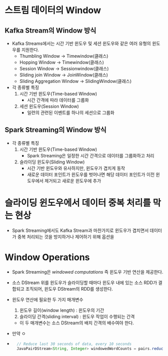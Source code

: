 # 스트림 데이터의 Window

## Kafka Stream의 Window 방식
- Kafka Streams에서는 시간 기반 윈도우 및 세션 윈도우와 같은 여러 유형의 윈도우를 지원한다.
    - Thumbling Window → Timewindow(클래스)
    - Hopping Window → Timewindow(클래스)
    - Session Window → Sessionwindow(클래스)
    - Sliding join Window → JoinWindow(클래스)
    - Sliding Aggregation Window → SlidingWindow(클래스)
- 각 종류별 특징
    1. 시간 기반 윈도우(Time-based Window)
        - 시간 간격에 따라 데이터를 그룹화
    2. 세션 윈도우(Session Window)
        - 일련의 관련된 이벤트를 하나의 세션으로 그룹화

## Spark Streaming의 Window 방식
- 각 종류별 특징
    1. 시간 기반 윈도우(Time-based Window)
        - Spark Streaming은 일정한 시간 간격으로 데이터를 그룹화하고 처리
    2. 슬라이딩 윈도우(Sliding Window)
        - 시간 기반 윈도우와 유사하지만, 윈도우가 겹치게 동작
        - 새로운 데이터 포인트가 윈도우를 벗어나면 해당 데이터 포인트가 이전 윈도우에서 제거되고 새로운 윈도우에 추가

# 슬라이딩 윈도우에서 데이터 중복 처리를 막는 현상
- Spark Streaming에서도 Kafka Stream과 마찬가지로 윈도우가 겹치면서 데이터가 중복 처리되는 것을 방지하거나 제어하기 위해 옵션을 




# Window Operations
- Spark Streaming은 *windowed computations* 즉 윈도우 기반 연산을 제공한다.
- 소스 DStream 위를 윈도우가 슬라이딩할 때마다 윈도우 내에 있는 소스 RDD가 결합되고 조직되어, 윈도우 DStream의 RDD를 생성한다.


- 윈도우 연산에 필요한 두 가지 매개변수
    1. 윈도우 길이(window length) : 윈도우의 기간
    2. 슬라이딩 간격(sliding interval) : 윈도우 작업이 수행되는 간격 
    - 이 두 매개변수는 소스 DStream의 배치 간격의 배수여야 한다.
- 만약 ㅇ
- ``` java
    // Reduce last 30 seconds of data, every 10 seconds
    JavaPairDStream<String, Integer> windowedWordCounts = pairs.reduceByKeyAndWindow((i1, i2) -> i1 + i2, Durations.seconds(30), Durations.seconds(10));
  ```
